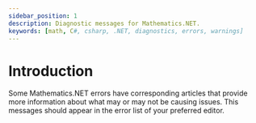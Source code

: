 ```yaml
---
sidebar_position: 1
description: Diagnostic messages for Mathematics.NET.
keywords: [math, C#, csharp, .NET, diagnostics, errors, warnings]
---
```


# Introduction

Some Mathematics.NET errors have corresponding articles that provide more information about what may or may not be causing issues. This messages should appear in the error list of your preferred editor.
